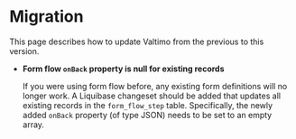 # Migration

This page describes how to update Valtimo from the previous to this version.

* **Form flow `onBack` property is null for existing records**

  If you were using form flow before, any existing form definitions will no longer work. A Liquibase 
  changeset should be added that updates all existing records in the `form_flow_step` table. Specifically, the newly
  added `onBack` property (of type JSON) needs to be set to an empty array.
